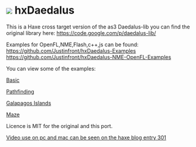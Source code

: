 ![](http://haxe.io/img/301/hxdaedalus.png)
hxDaedalus
==========

This is a Haxe cross target version of the as3 Daedalus-lib you can find the original library here:
https://code.google.com/p/daedalus-lib/

Examples for OpenFL,NME,Flash,c++,js can be found: 
https://github.com/Justinfront/hxDaedalus-Examples
https://github.com/Justinfront/hxDaedalus-NME-OpenFL-Examples

You can view some of the examples:

[Basic](http://rawgit.com/Justinfront/hxDaedalus-Examples/master/hxDaedalus-Examples/web/DaedalusBasic.html)

[Pathfinding](http://rawgit.com/Justinfront/hxDaedalus-Examples/master/hxDaedalus-Examples/web/DaedalusPathfinding.html)

[Galapagos Islands](https://rawgit.com/Justinfront/hxDaedalus-Examples/master/hxDaedalus-Examples/web/DaedalusBitmapPathfinding.html)

[Maze](http://rawgit.com/Justinfront/hxDaedalus-Examples/master/hxDaedalus-Examples/web/GridMazeDemo.html)

Licence is MIT for the original and this port.

[Video use on pc and mac can be seen on the haxe blog entry 301](http://haxe.io/roundups/301/)
